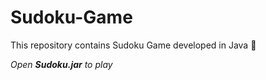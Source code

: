 # Sudoku-Game
This repository contains Sudoku Game developed in Java  :1234:

_Open **Sudoku.jar** to play_
